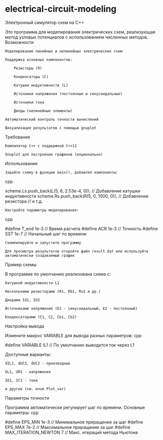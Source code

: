 # electrical-circuit-modeling
Электронный симулятор схем на C++

Это программа для моделирования электрических схем, реализующая метод узловых потенциалов с использованием численных методов.
Возможности

    Моделирование линейных и нелинейных электрических схем

    Поддержка основных компонентов:

        Резисторы (R)

        Конденсаторы (C)

        Катушки индуктивности (L)

        Источники напряжения (постоянные и синусоидальные)

        Источники тока

        Диоды (нелинейные элементы)

    Автоматический контроль точности вычислений

    Визуализация результатов с помощью gnuplot

Требования

    Компилятор C++ с поддержкой C++11

    Gnuplot для построения графиков (опционально)

Использование

    Задайте схему в функции main(), добавляя компоненты:

cpp

scheme.Ls.push_back(L(5, 6, 2.53e-4, 0));   // Добавление катушки индуктивности
scheme.Rs.push_back(R(5, 0, 1000, 0));      // Добавление резистора
// и т.д.

    Настройте параметры моделирования:

cpp

#define T_end 1e-3     // Время расчета
#define ACR 1e-3       // Точность
#define SST 1e-7       // Начальный шаг по времени

    Скомпилируйте и запустите программу

    Для просмотра результатов откройте файл result.dat или используйте автоматически создаваемый график

Пример схемы

В программе по умолчанию реализована схема с:

    Катушкой индуктивности L1

    Несколькими резисторами (R1, Rb1, Ru1 и др.)

    Диодами Id1, Id2

    Источниками напряжения (E1 - синусоидальный, E2 - постоянный)

    Конденсаторами (C1, C2, Cb1, Cb2)

Настройка вывода

Измените макрос VARIABLE для вывода разных параметров:
cpp

#define VARIABLE IL1   // По умолчанию выводится ток через L1

Доступные варианты:

    dIL1, dUC1, dUC2 - производные

    UL1, UR1 - напряжения

    IE1, IC1 - токи

    и другие (см. enum Plot_var)

Параметры точности

Программа автоматически регулирует шаг по времени. Основные параметры:
cpp

#define EPS_MIN 1e-3   // Минимальное приращение за шаг
#define EPS_MAX 7e-2   // Максимальное приращение за шаг
#define MAX_ITERATION_NEWTON 7  // Макс. итераций метода Ньютона

